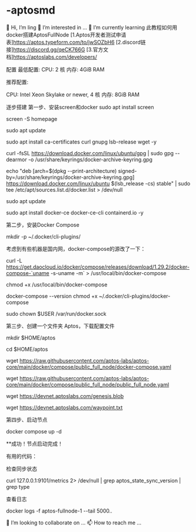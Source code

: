 # -aptosmd
👋 Hi, I’m ling
👀 I’m interested in ...
🌱 I’m currently learning 此教程如何用docker搭建AptosFullNode
[1.Aptos开发者测试申请表]https://aptos.typeform.com/to/jwSOZbH6 [2.discord链接]https://discord.gg/qeCK766G [3.官方文档]https://aptoslabs.com/developers/

配置 最低配置:
CPU: 2 核 内存: 4GiB RAM

推荐配置:

CPU: Intel Xeon Skylake or newer, 4 核 内存: 8GiB RAM

逐步搭建 第一步、安装screen和docker
sudo apt install screen

screen -S homepage

sudo apt update

sudo apt install ca-certificates curl gnupg lsb-release wget -y

curl -fsSL https://download.docker.com/linux/ubuntu/gpg | sudo gpg --dearmor -o /usr/share/keyrings/docker-archive-keyring.gpg

echo "deb [arch=$(dpkg --print-architecture) signed-by=/usr/share/keyrings/docker-archive-keyring.gpg] https://download.docker.com/linux/ubuntu $(lsb_release -cs) stable" | sudo tee /etc/apt/sources.list.d/docker.list > /dev/null

sudo apt update

sudo apt install docker-ce docker-ce-cli containerd.io -y

第二步，安装Docker Compose

mkdir -p ~/.docker/cli-plugins/

考虑到有些机器是国内网，docker-compose的源改了一下：

curl -L https://get.daocloud.io/docker/compose/releases/download/1.29.2/docker-compose-`uname -s-uname -m` > /usr/local/bin/docker-compose

chmod +x /usr/local/bin/docker-compose

docker-compose --version chmod +x ~/.docker/cli-plugins/docker-compose

sudo chown $USER /var/run/docker.sock

第三步、创建一个文件夹 Aptos，下载配置文件

mkdir $HOME/aptos

cd $HOME/aptos

wget https://raw.githubusercontent.com/aptos-labs/aptos-core/main/docker/compose/public_full_node/docker-compose.yaml

wget https://raw.githubusercontent.com/aptos-labs/aptos-core/main/docker/compose/public_full_node/public_full_node.yaml

wget https://devnet.aptoslabs.com/genesis.blob

wget https://devnet.aptoslabs.com/waypoint.txt

第四步、启动节点

docker compose up -d

**成功！节点启动完成！

有用的代码：

检查同步状态

curl 127.0.0.1:9101/metrics 2> /dev/null | grep aptos_state_sync_version | grep type

查看日志

docker logs -f aptos-fullnode-1 --tail 5000..

💞️ I’m looking to collaborate on ...
📫 How to reach me ...
